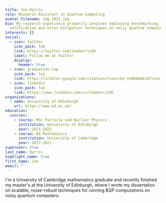 ```yaml
---
title: Joe Harris
role: Research Assistant in Quantum Computing
avatar_filename: img_1822.jpg
bio: My research experience primarily involves employing benchmarking,
  verification and error mitigation techniques on noisy quantum computers.
interests: []
social:
  - icon: twitter
    icon_pack: fab
    link: https://twitter.com/JoeHarrisUK
    label: Follow me on Twitter
    display:
      header: true
  - icon: graduation-cap
    icon_pack: fas
    link: https://scholar.google.com/citations?user=kU_4sBQAAAAJ&hl=en
  - icon: linkedin
    icon_pack: fab
    link: https://www.linkedin.com/in/JoeHarrisUK
organizations:
  - name: University of Edinburgh
    url: https://www.ed.ac.uk/
education:
  courses:
    - course: MSc Particle and Nuclear Physics
      institution: University of Edinburgh
      year: 2021-2022
    - course: BA Mathematics
      institution: University of Cambridge
      year: 2017-2021
superuser: true
last_name: Harris
highlight_name: true
first_name: Joe
email: ""
---
```

I'm a University of Cambridge mathematics graduate and recently finished my master's at the University of Edinburgh,  where I wrote my dissertation on scalable, noise-robust techniques for running BQP computations on noisy quantum computers.
